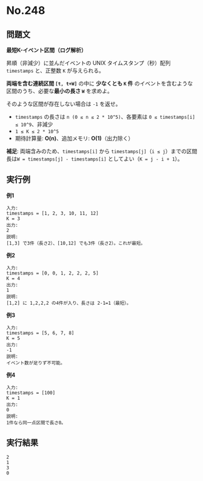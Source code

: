 # No.248

## 問題文

**最短K-イベント区間（ログ解析）**

昇順（非減少）に並んだイベントの UNIX タイムスタンプ（秒）配列 `timestamps` と、正整数 `K` が与えられる。

**両端を含む連続区間 `[t, t+W]`** の中に **少なくとも `K` 件** のイベントを含むような区間のうち、必要な**最小の長さ `W`** を求めよ。

そのような区間が存在しない場合は `-1` を返せ。

* `timestamps` の長さは `n (0 ≤ n ≤ 2 * 10^5)`、各要素は `0 ≤ timestamps[i] ≤ 10^9`、非減少
* `1 ≤ K ≤ 2 * 10^5`
* 期待計算量: **O(n)**、追加メモリ: **O(1)**（出力除く）

**補足**: 両端含みのため、`timestamps[i]` から `timestamps[j]`（`i ≤ j`）までの区間長は`W = timestamps[j] - timestamps[i]` としてよい（`K = j - i + 1`）。

## 実行例

**例1**

```
入力:
timestamps = [1, 2, 3, 10, 11, 12]
K = 3
出力:
2
説明:
[1,3] で3件（長さ2）、[10,12] でも3件（長さ2）。これが最短。
```

**例2**

```
入力:
timestamps = [0, 0, 1, 2, 2, 2, 5]
K = 4
出力:
1
説明:
[1,2] に 1,2,2,2 の4件が入り、長さは 2-1=1（最短）。
```

**例3**

```
入力:
timestamps = [5, 6, 7, 8]
K = 5
出力:
-1
説明:
イベント数が足りず不可能。
```

**例4**

```
入力:
timestamps = [100]
K = 1
出力:
0
説明:
1件なら同一点区間で長さ0。
```

## 実行結果

```
2
1
3
0
```
